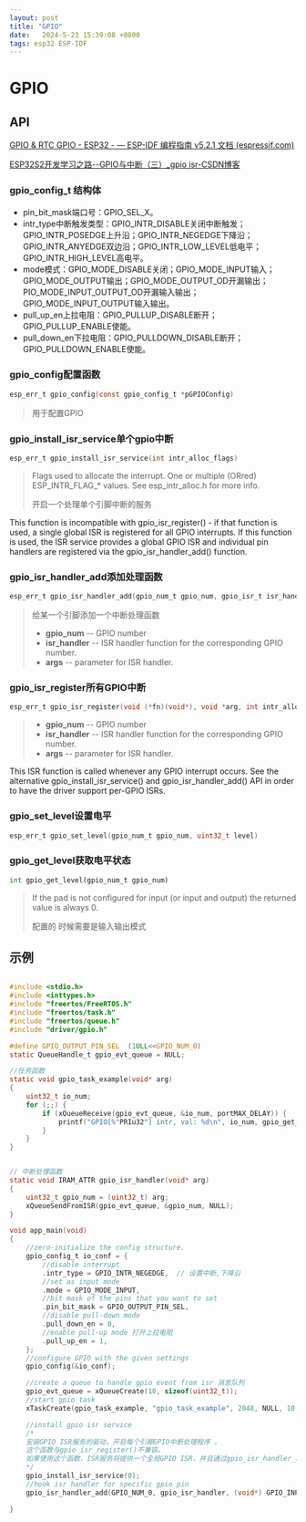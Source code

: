```yaml
---
layout: post
title: "GPIO" 
date:   2024-5-23 15:39:08 +0800
tags: esp32 ESP-IDF
---
```


# GPIO

## API

[GPIO & RTC GPIO - ESP32 - — ESP-IDF 编程指南 v5.2.1 文档 (espressif.com)](https://docs.espressif.com/projects/esp-idf/zh_CN/stable/esp32/api-reference/peripherals/gpio.html#_CPPv424gpio_install_isr_servicei)

[ESP32S2开发学习之路--GPIO与中断（三）_gpio isr-CSDN博客](https://blog.csdn.net/qq_24317435/article/details/113497368)

### gpio_config_t 结构体

+ pin_bit_mask端口号：GPIO_SEL_X。
+ intr_type中断触发类型：GPIO_INTR_DISABLE关闭中断触发；GPIO_INTR_POSEDGE上升沿；GPIO_INTR_NEGEDGE下降沿；GPIO_INTR_ANYEDGE双边沿；GPIO_INTR_LOW_LEVEL低电平；GPIO_INTR_HIGH_LEVEL高电平。
+ mode模式：GPIO_MODE_DISABLE关闭；GPIO_MODE_INPUT输入；GPIO_MODE_OUTPUT输出；GPIO_MODE_OUTPUT_OD开漏输出；PIO_MODE_INPUT_OUTPUT_OD开漏输入输出；GPIO_MODE_INPUT_OUTPUT输入输出。
+ pull_up_en上拉电阻：GPIO_PULLUP_DISABLE断开；GPIO_PULLUP_ENABLE使能。
+ pull_down_en下拉电阻：GPIO_PULLDOWN_DISABLE断开；GPIO_PULLDOWN_ENABLE使能。

### gpio_config配置函数

```c
esp_err_t gpio_config(const gpio_config_t *pGPIOConfig)
```

> 用于配置GPIO

### gpio_install_isr_service单个gpio中断

```c
esp_err_t gpio_install_isr_service(int intr_alloc_flags)
```

> Flags used to allocate the interrupt. One or multiple (ORred) ESP_INTR_FLAG_* values. See esp_intr_alloc.h for more info.
>
> 开启一个处理单个引脚中断的服务

This function is incompatible with gpio_isr_register() - if that function is used, a single global ISR is registered for all GPIO interrupts. If this function is used, the ISR service provides a global GPIO ISR and individual pin handlers are registered via the gpio_isr_handler_add() function.

### gpio_isr_handler_add添加处理函数

```c
esp_err_t gpio_isr_handler_add(gpio_num_t gpio_num, gpio_isr_t isr_handler, void *args)
```

>  给某一个引脚添加一个中断处理函数
>
> - **gpio_num** -- GPIO number
> - **isr_handler** -- ISR handler function for the corresponding GPIO number.
> - **args** -- parameter for ISR handler.

### gpio_isr_register所有GPIO中断

```c
esp_err_t gpio_isr_register(void (*fn)(void*), void *arg, int intr_alloc_flags, gpio_isr_handle_t *handle)
```

> - **gpio_num** -- GPIO number
> - **isr_handler** -- ISR handler function for the corresponding GPIO number.
> - **args** -- parameter for ISR handler.

This ISR function is called whenever any GPIO interrupt occurs. See the alternative gpio_install_isr_service() and gpio_isr_handler_add() API in order to have the driver support per-GPIO ISRs.

### gpio_set_level设置电平

```c
esp_err_t gpio_set_level(gpio_num_t gpio_num, uint32_t level)
```

### gpio_get_level获取电平状态

```python
int gpio_get_level(gpio_num_t gpio_num)
```

> If the pad is not configured for input (or input and output) the returned value is always 0.
>
> 配置的 时候需要是输入输出模式

## 示例

```c

#include <stdio.h>
#include <inttypes.h>
#include "freertos/FreeRTOS.h"
#include "freertos/task.h"
#include "freertos/queue.h"
#include "driver/gpio.h"

#define GPIO_OUTPUT_PIN_SEL  (1ULL<<GPIO_NUM_0)
static QueueHandle_t gpio_evt_queue = NULL;

//任务函数
static void gpio_task_example(void* arg)
{
    uint32_t io_num;
    for (;;) {
        if (xQueueReceive(gpio_evt_queue, &io_num, portMAX_DELAY)) {
            printf("GPIO[%"PRIu32"] intr, val: %d\n", io_num, gpio_get_level(io_num));
        }
    }
}


// 中断处理函数
static void IRAM_ATTR gpio_isr_handler(void* arg)
{
    uint32_t gpio_num = (uint32_t) arg;
    xQueueSendFromISR(gpio_evt_queue, &gpio_num, NULL);
}

void app_main(void)
{
    //zero-initialize the config structure.
    gpio_config_t io_conf = {
        //disable interrupt
        .intr_type = GPIO_INTR_NEGEDGE,  // 设置中断,下降沿
        //set as input mode
        .mode = GPIO_MODE_INPUT,
        //bit mask of the pins that you want to set
        .pin_bit_mask = GPIO_OUTPUT_PIN_SEL,
        //disable pull-down mode
        .pull_down_en = 0,
        //enable pull-up mode 打开上拉电阻 
        .pull_up_en = 1,
    };
    //configure GPIO with the given settings
    gpio_config(&io_conf);

    //create a queue to handle gpio event from isr 消息队列
    gpio_evt_queue = xQueueCreate(10, sizeof(uint32_t));
    //start gpio task
    xTaskCreate(gpio_task_example, "gpio_task_example", 2048, NULL, 10, NULL);

    //install gpio isr service
    /*
    安装GPIO ISR服务的驱动，开启每个引脚GPIO中断处理程序 。
    这个函数与gpio_isr_register()不兼容。
    如果使用这个函数，ISR服务将提供一个全局GPIO ISR，并且通过gpio_isr_handler_add()函数注册单个的pin处理程序。
    */
    gpio_install_isr_service(0);
    //hook isr handler for specific gpio pin
    gpio_isr_handler_add(GPIO_NUM_0, gpio_isr_handler, (void*) GPIO_INPUT_IO_0);

}

```

